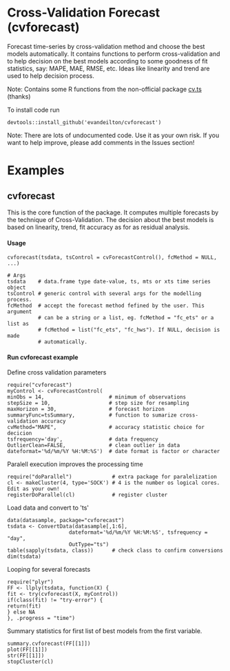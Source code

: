 # Cross-Validation Forecast (cvforecast)
Forecast time-series by cross-validation method and choose the best models automatically.
It contains functions to perform cross-validation and to help decision on the best models according to some
goodness of fit statistics, say: MAPE, MAE, RMSE, etc. Ideas like linearity and trend are used to help decision process.

Note: Contains some R functions from the non-official package <a href="https://github.com/zachmayer/cv.ts">cv.ts</a> (thanks)

To install code run
```{R}
devtools::install_github('evandeilton/cvforecast')
```
Note: There are lots of undocumented code. Use it as your own risk. If you want to help improve, please add comments in the Issues section!

# Examples
##  cvforecast

This is the core function of the package. It computes multiple forecasts by the technique of Cross-Validation. The decision about the best models is based on linearity, trend, fit accuracy as for as residual analysis.

#### Usage
```{R}
cvforecast(tsdata, tsControl = cvForecastControl(), fcMethod = NULL, ...)

# Args
tsdata    # data.frame type date-value, ts, mts or xts time series object
tsControl # generic control with several args for the modelling process. 
fcMethod  # accept the forecast method fefined by the user. This argument 
          # can be a string or a list, eg. fcMethod = "fc_ets" or a list as 
          # fcMethod = list("fc_ets", "fc_hws"). If NULL, decision is made
          # automatically.
```

#### Run cvforecast example
Define cross validation parameters

```{R}
require("cvforecast")
myControl <- cvForecastControl(
minObs = 14,                     # minimum of observations
stepSize = 10,                   # step size for resampling
maxHorizon = 30,                 # forecast horizon
summaryFunc=tsSummary,           # function to sumarize cross-validation accuracy
cvMethod="MAPE",                 # accuracy statistic choice for decicion
tsfrequency='day',               # data frequency
OutlierClean=FALSE,              # clean outlier in data
dateformat='%d/%m/%Y %H:%M:%S')  # date format is factor or character
```
Paralell execution improves the processing time

```{R}
require("doParallel")             # extra package for paralelization
cl <- makeCluster(4, type='SOCK') # 4 is the number os logical cores. Edit as your own!
registerDoParallel(cl)            # register cluster
```
Load data and convert to 'ts'
```{R}
data(datasample, package="cvforecast")
tsdata <- ConvertData(datasample[,1:6], 
                    dateformat='%d/%m/%Y %H:%M:%S', tsfrequency = "day",
                    OutType="ts")
table(sapply(tsdata, class))      # check class to confirm conversions
dim(tsdata)
```
Looping for several forecasts
```{R}
require("plyr")
FF <- llply(tsdata, function(X) {
fit <- try(cvforecast(X, myControl))
if(class(fit) != "try-error") {
return(fit)
} else NA
}, .progress = "time")
```
Summary statistics for first list of best models from the first variable.
```{R}
summary.cvforecast(FF[[1]])
plot(FF[[1]])
str(FF[[1]])
stopCluster(cl)
```
